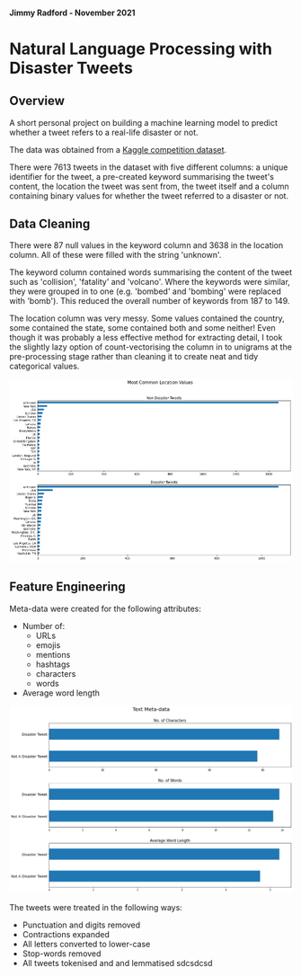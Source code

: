 #### Jimmy Radford - November 2021

# Natural Language Processing with Disaster Tweets

## Overview

A short personal project on building a machine learning model to predict whether a tweet refers to a real-life disaster or not.

The data was obtained from a [Kaggle competition dataset](https://www.kaggle.com/c/nlp-getting-started/overview).

There were 7613 tweets in the dataset with five different columns: a unique identifier for the tweet, a pre-created keyword summarising the tweet's content, the location the tweet was sent from, the tweet itself and a column containing binary values for whether the tweet referred to a disaster or not.

## Data Cleaning

There were 87 null values in the keyword column and 3638 in the location column. All of these were filled with the string 'unknown'.

The keyword column contained words summarising the content of the tweet such as 'collision', 'fatality' and 'volcano'. Where the keywords were similar, they were grouped in to one (e.g. 'bombed' and 'bombing' were replaced with 'bomb'). This reduced the overall number of keywords from 187 to 149.

The location column was very messy. Some values contained the country, some contained the state, some contained both and some neither! Even though it was probably a less effective method for extracting detail, I took the slightly lazy option of count-vectorising the column in to unigrams at the pre-processing stage rather than cleaning it to create neat and tidy categorical values.

![](images/location_barplot.png)

## Feature Engineering

Meta-data were created for the following attributes:

  - Number of:
    - URLs
    - emojis
    - mentions
    - hashtags
    - characters
    - words
  - Average word length

![](images/metadata.png)

The tweets were treated in the following ways:

  - Punctuation and digits removed
  - Contractions expanded
  - All letters converted to lower-case
  - Stop-words removed
  - All tweets tokenised and and lemmatised
  sdcsdcsd
